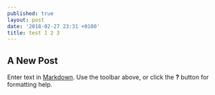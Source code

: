 ```yaml
---
published: true
layout: post
date: '2018-02-27 23:31 +0100'
title: test 1 2 3
---
```

## A New Post

Enter text in [Markdown](http://daringfireball.net/projects/markdown/). Use the toolbar above, or click the **?** button for formatting help.

